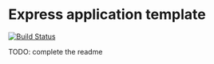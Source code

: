 # Express application template

[![Build Status](https://travis-ci.org/hmcts/expressjs-template.svg?branch=master)](https://travis-ci.org/hmcts/expressjs-template)

TODO: complete the readme
